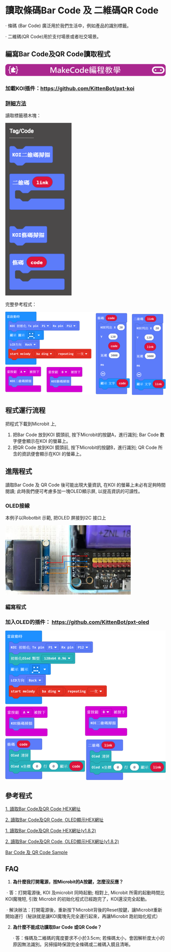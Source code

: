 # **讀取條碼Bar Code 及 二維碼QR Code**

·    條碼 (Bar Code) 廣泛用於我們生活中，例如產品的識別標籤。

·    二維碼(QR Code)用於支付場景或者社交場景。



## 編寫Bar Code及QR Code讀取程式

![](../../PWmodules/images/mcbanner.png)

### 加載KOI插件：https://github.com/KittenBot/pxt-koi

### [詳細方法](../makecodeQs.md)


讀取標籤積木塊：

 ![](KOI06/01.png)



完整參考程式：

  ![](KOI06/02-1.png)



## 程式運行流程

把程式下載到Microbit 上, 

1. 把Bar Code 放到KOI 鏡頭前, 按下Microbit的按鍵A，進行識別;  Bar Code 數字便會顯示在KOI 的螢幕上。
2. 把QR Code 放到KOI 鏡頭前, 按下Microbit的按鍵B，進行識別;  QR Code 所含的資訊便會顯示在KOI 的螢幕上。



## 進階程式

讀取Bar Code 及 QR Code 後可能出現大量資訊, 在KOI 的螢幕上未必有足夠時間閱讀; 此時我們便可考慮多加一塊OLED顯示屏, 以提高資訊的可讀性。

### OLED接線

本例子以Robotbit 示範, 把OLED 屏接到I2C 接口上

 ![](KOI06/03-1.png)



### 編寫程式

### 加入OLED的插件： https://github.com/KittenBot/pxt-oled

 ![](KOI06/04-1.png)





## 參考程式

[1. 讀取Bar Code及QR Code HEX網址](https://makecode.microbit.org/_78kPzddrzaVq)

[2. 讀取Bar Code及QR Code, OLED顯示HEX網址](https://makecode.microbit.org/_KJp1r3UD4bkL)

[1. 讀取Bar Code及QR Code HEX網址(v1.8.2)](https://makecode.microbit.org/_Wr7g0Rh0YXtW)

[2. 讀取Bar Code及QR Code, OLED顯示HEX網址(v1.8.2)](https://makecode.microbit.org/_g2tJJVbmT1EM)

[Bar Code 及 QR Code Sample](https://bit.ly/KOIBarAndQRCodeSample)

## FAQ

1. **為什麼我打開電源，按Microbit的A按鍵，怎麼沒反應？**

​       ·    答：打開電源後, KOI 及microbit 同時起動; 相對上, Microbit 所需的起動時間比KOI魔塊短, 引致 Microbit 的初始化程式已經跑完了，KOI還沒完全起動。

​       ·    解決辦法：打開電源後，重新按下Microbit背後的Reset按鍵，讓Microbit重新開始運行（秘訣就是讓KOI魔塊先完全運行起來，再讓Microbit 跑初始化程式）



2. **為什麼不能成功讀取Bar Code 或QR Code？**

   ·    答：條碼及二維碼的寬度要求不小於3.5cm; 若條碼太小，會因解析度太小的原因無法識別。另掃描時保證完全條碼或二維碼入鏡且清晰。

   

   



